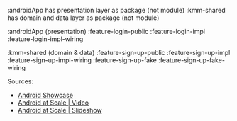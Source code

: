 :androidApp has presentation layer as package (not module)
:kmm-shared has domain and data layer as package (not module)

:androidApp (presentation)
    :feature-login-public
    :feature-login-impl
    :feature-login-impl-wiring

[comment]: <> (:feature-login-fake)
[comment]: <> (:feature-login-fake-wiring)

:kmm-shared (domain & data)
    :feature-sign-up-public
    :feature-sign-up-impl
    :feature-sign-up-impl-wiring
    :feature-sign-up-fake
    :feature-sign-up-fake-wiring



Sources: 
 - [Android Showcase](https://github.com/igorwojda/android-showcase)
 - [Android at Scale | Video](https://www.droidcon.com/media-detail?video=380843878)
 - [Android at Scale | Slideshow](https://speakerdeck.com/vrallev/android-at-scale-at-square)